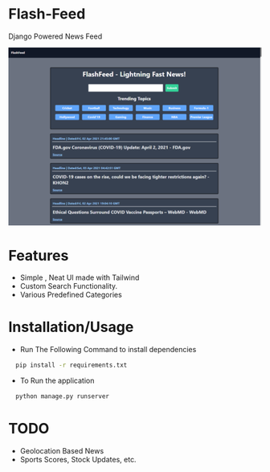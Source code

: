 # Flash-Feed
  Django Powered News Feed

![](img/show1.PNG)


# Features
  - Simple , Neat UI made with Tailwind
  - Custom Search Functionality.
  - Various Predefined Categories

# Installation/Usage
  - Run The Following Command to install dependencies
 ```sh
   pip install -r requirements.txt
 ```
   - To Run the application
 ```sh
   python manage.py runserver
 ```

# TODO
  - Geolocation Based News
  - Sports Scores, Stock Updates, etc.
